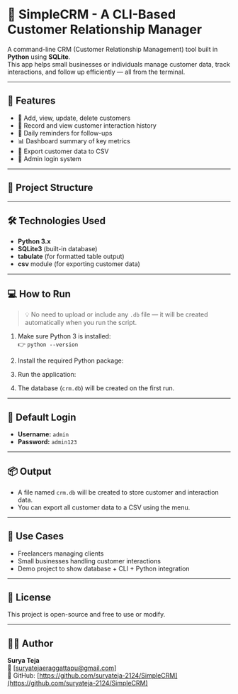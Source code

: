 # 🧾 SimpleCRM - A CLI-Based Customer Relationship Manager

A command-line CRM (Customer Relationship Management) tool built in **Python** using **SQLite**.  
This app helps small businesses or individuals manage customer data, track interactions, and follow up efficiently — all from the terminal.

---

## 🚀 Features

- 👤 Add, view, update, delete customers
- 📝 Record and view customer interaction history
- 🔔 Daily reminders for follow-ups
- 📊 Dashboard summary of key metrics
- 📁 Export customer data to CSV
- 🔐 Admin login system

---

## 📂 Project Structure

---

## 🛠 Technologies Used

- **Python 3.x**
- **SQLite3** (built-in database)
- **tabulate** (for formatted table output)
- **csv** module (for exporting customer data)

---

## 💻 How to Run

> 💡 No need to upload or include any `.db` file — it will be created automatically when you run the script.

1. Make sure Python 3 is installed:  
   👉 `python --version`

2. Install the required Python package:  

3. Run the application:  

4. The database (`crm.db`) will be created on the first run.

---

## 🔐 Default Login

- **Username:** `admin`  
- **Password:** `admin123`

---

## 📦 Output

- A file named `crm.db` will be created to store customer and interaction data.
- You can export all customer data to a CSV using the menu.

---

## 📌 Use Cases

- Freelancers managing clients
- Small businesses handling customer interactions
- Demo project to show database + CLI + Python integration

---

## 📃 License

This project is open-source and free to use or modify.

---

## 🙋‍♂️ Author

**Surya Teja**  
📧 [suryatejaeraggattapu@gmail.com]  
🔗 GitHub: [https://github.com/suryateja-2124/SimpleCRM](https://github.com/suryateja-2124/SimpleCRM)

